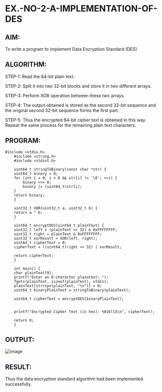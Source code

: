 # EX.-NO-2-A-IMPLEMENTATION-OF-DES

## AIM:
  To write a program to implement Data Encryption Standard (DES).

## ALGORITHM:

  STEP-1: Read the 64-bit plain text.
  
  STEP-2: Split it into two 32-bit blocks and store it in two different arrays.
  
  STEP-3: Perform XOR operation between these two arrays.
  
  STEP-4: The output obtained is stored as the second 32-bit sequence and the original second 32-bit sequence forms the first part.
  
  STEP-5: Thus the encrypted 64-bit cipher text is obtained in this way. Repeat the same process for the remaining plain text characters.
  
## PROGRAM:
```
#include <stdio.h>
    #include <string.h>
    #include <stdint.h>

    uint64_t stringToBinary(const char *str) {
    uint64_t binary = 0;
    for (int i = 0; i < 8 && str[i] != '\0'; ++i) {
        binary <<= 8;
        binary |= (uint64_t)str[i];
    }
    return binary;
    }

    uint32_t XOR(uint32_t a, uint32_t b) {
    return a ^ b;
    }

    uint64_t encryptDES(uint64_t plainText) {
    uint32_t left = (plainText >> 32) & 0xFFFFFFFF;
    uint32_t right = plainText & 0xFFFFFFFF;
    uint32_t xorResult = XOR(left, right);
    uint64_t cipherText = 0;
    cipherText = ((uint64_t)right << 32) | xorResult;

    return cipherText;
    }

    int main() {
    char plainText[9];  
    printf("Enter an 8-character plaintext: ");
    fgets(plainText, sizeof(plainText), stdin);
    plainText[strcspn(plainText, "\n")] = 0;  
    uint64_t binaryPlainText = stringToBinary(plainText);

    uint64_t cipherText = encryptDES(binaryPlainText);

  
    printf("Encrypted Cipher Text (in hex): %016llX\n", cipherText);

    return 0;
    }
```
## OUTPUT:

![image](https://github.com/user-attachments/assets/ccee3a68-eb88-410a-aba3-e9a0fe9db599)

## RESULT:

  Thus the data encryption standard algorithm had been implemented successfully.
